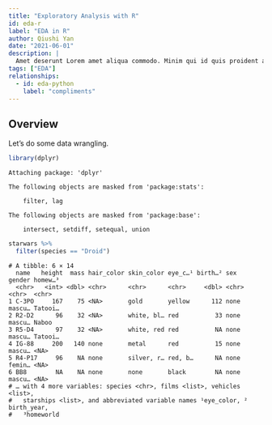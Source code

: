 ```yaml
---
title: "Exploratory Analysis with R"
id: eda-r
label: "EDA in R"
author: Qiushi Yan
date: "2021-06-01"
description: |
  Amet deserunt Lorem amet aliqua commodo. Minim qui id quis proident aliquip est ex magna laboris.
tags: ["EDA"]
relationships:
  - id: eda-python
    label: "compliments"
---
```


## Overview

Let’s do some data wrangling.

``` r
library(dplyr)
```


    Attaching package: 'dplyr'

    The following objects are masked from 'package:stats':

        filter, lag

    The following objects are masked from 'package:base':

        intersect, setdiff, setequal, union

``` r
starwars %>%
  filter(species == "Droid")
```

    # A tibble: 6 × 14
      name   height  mass hair_color skin_color eye_c…¹ birth…² sex   gender homew…³
      <chr>   <int> <dbl> <chr>      <chr>      <chr>     <dbl> <chr> <chr>  <chr>  
    1 C-3PO     167    75 <NA>       gold       yellow      112 none  mascu… Tatooi…
    2 R2-D2      96    32 <NA>       white, bl… red          33 none  mascu… Naboo  
    3 R5-D4      97    32 <NA>       white, red red          NA none  mascu… Tatooi…
    4 IG-88     200   140 none       metal      red          15 none  mascu… <NA>   
    5 R4-P17     96    NA none       silver, r… red, b…      NA none  femin… <NA>   
    6 BB8        NA    NA none       none       black        NA none  mascu… <NA>   
    # … with 4 more variables: species <chr>, films <list>, vehicles <list>,
    #   starships <list>, and abbreviated variable names ¹​eye_color, ²​birth_year,
    #   ³​homeworld
